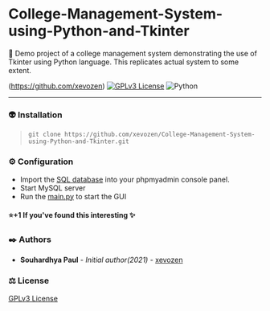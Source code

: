 # College-Management-System-using-Python-and-Tkinter
:pushpin: Demo project of a college management system demonstrating the use of Tkinter using Python language. This replicates actual system to some extent.

(https://github.com/xevozen) [![GPLv3 License](https://img.shields.io/badge/license-GPLv3-green)](https://choosealicense.com/licenses/gpl-3.0/) ![Python](https://img.shields.io/badge/Python-blue) 


------------- 

### :alien: Installation
> ```git clone https://github.com/xevozen/College-Management-System-using-Python-and-Tkinter.git```

### :gear: Configuration
* Import the [SQL database](database/nsec_db.sql) into your phpmyadmin console panel.
* Start MySQL server
* Run the [main.py](main.py) to start the GUI

#### :star:+1 If you've found this interesting :sparkles:

### :black_nib: Authors
  - **Souhardhya Paul** - *Initial author(2021)* - [xevozen](https://github.com/xevozen)

### :balance_scale: License
[GPLv3 License](https://choosealicense.com/licenses/gpl-3.0/)
